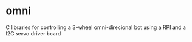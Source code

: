 # omni
C libraries for controlling a 3-wheel omni-direcional bot using a RPI and a I2C servo driver board
